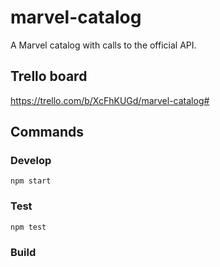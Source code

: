 # marvel-catalog

A Marvel catalog with calls to the official API.

## Trello board

https://trello.com/b/XcFhKUGd/marvel-catalog#

## Commands

### Develop

```
npm start
```

### Test

```
npm test
```

### Build
